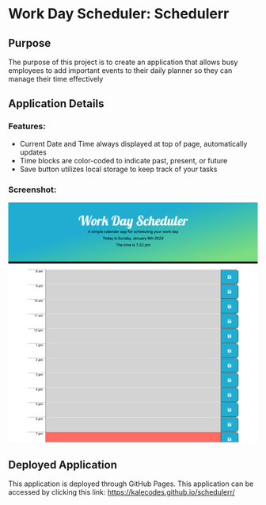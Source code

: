 # Work Day Scheduler: Schedulerr

## Purpose 

The purpose of this project is to create an application that allows busy employees to add important events to their daily planner so they can manage their time effectively 

## Application Details 

### Features: 
* Current Date and Time always displayed at top of page, automatically updates 
* Time blocks are color-coded to indicate past, present, or future
* Save button utilizes local storage to keep track of your tasks

### Screenshot: 
![](./assets/images/schedulerr-ss-1.png)

## Deployed Application

This application is deployed through GitHub Pages. 
This application can be accessed by clicking this link: 
https://kalecodes.github.io/schedulerr/

